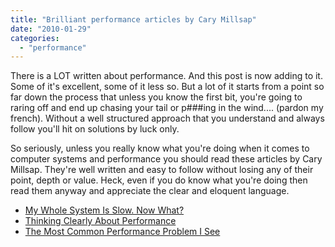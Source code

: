 ```yaml
---
title: "Brilliant performance articles by Cary Millsap"
date: "2010-01-29"
categories: 
  - "performance"
---
```


There is a LOT written about performance. And this post is now adding to it. Some of it's excellent, some of it less so. But a lot of it starts from a point so far down the process that unless you know the first bit, you're going to raring off and end up chasing your tail or p###ing in the wind.... (pardon my french). Without a well structured approach that you understand and always follow you'll hit on solutions by luck only.

So seriously, unless you really know what you're doing when it comes to computer systems and performance you should read these articles by Cary Millsap. They're well written and easy to follow without losing any of their point, depth or value. Heck, even if you do know what you're doing then read them anyway and appreciate the clear and eloquent language.

- [My Whole System Is Slow. Now What?](http://carymillsap.blogspot.com/2009/12/my-whole-system-is-slow-now-what.html)
- [Thinking Clearly About Performance](http://method-r.com/downloads/doc_details/44-thinking-clearly-about-performance)
- [The Most Common Performance Problem I See](http://carymillsap.blogspot.com/2009/04/most-common-performance-problem-i-see.html)
